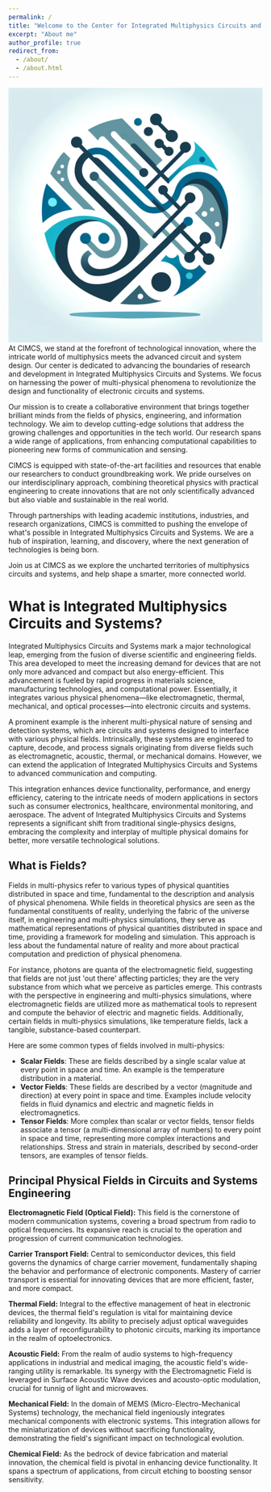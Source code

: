 ```yaml
---
permalink: /
title: "Welcome to the Center for Integrated Multiphysics Circuits and Systems (CIMCS)"
excerpt: "About me"
author_profile: true
redirect_from: 
  - /about/
  - /about.html
---
```

![logo](https://raw.githubusercontent.com/FLYR01/CIMCS.github.io/master/images/profile.png)
At CIMCS, we stand at the forefront of technological innovation, where the intricate world of multiphysics meets the advanced circuit and system design. Our center is dedicated to advancing the boundaries of research and development in Integrated Multiphysics Circuits and Systems. We focus on harnessing the power of multi-physical phenomena to revolutionize the design and functionality of electronic circuits and systems.

Our mission is to create a collaborative environment that brings together brilliant minds from the fields of physics, engineering, and information technology. We aim to develop cutting-edge solutions that address the growing challenges and opportunities in the tech world. Our research spans a wide range of applications, from enhancing computational capabilities to pioneering new forms of communication and sensing.

CIMCS is equipped with state-of-the-art facilities and resources that enable our researchers to conduct groundbreaking work. We pride ourselves on our interdisciplinary approach, combining theoretical physics with practical engineering to create innovations that are not only scientifically advanced but also viable and sustainable in the real world.

Through partnerships with leading academic institutions, industries, and research organizations, CIMCS is committed to pushing the envelope of what's possible in Integrated Multiphysics Circuits and Systems. We are a hub of inspiration, learning, and discovery, where the next generation of technologies is being born.

Join us at CIMCS as we explore the uncharted territories of multiphysics circuits and systems, and help shape a smarter, more connected world.

What is Integrated Multiphysics Circuits and Systems?
======
Integrated Multiphysics Circuits and Systems mark a major technological leap, emerging from the fusion of diverse scientific and engineering fields. This area developed to meet the increasing demand for devices that are not only more advanced and compact but also energy-efficient. This advancement is fueled by rapid progress in materials science, manufacturing technologies, and computational power. Essentially, it integrates various physical phenomena—like electromagnetic, thermal, mechanical, and optical processes—into electronic circuits and systems. 

A prominent example is the inherent multi-physical nature of sensing and detection systems, which are circuits and systems designed to interface with various physical fields. Intrinsically, these systems are engineered to capture, decode, and process signals originating from diverse fields such as electromagnetic, acoustic, thermal, or mechanical domains. However, we can extend the application of Integrated Multiphysics Circuits and Systems to advanced communication and computing.

This integration enhances device functionality, performance, and energy efficiency, catering to the intricate needs of modern applications in sectors such as consumer electronics, healthcare, environmental monitoring, and aerospace. The advent of Integrated Multiphysics Circuits and Systems represents a significant shift from traditional single-physics designs, embracing the complexity and interplay of multiple physical domains for better, more versatile technological solutions.

##  What is Fields?

Fields in multi-physics refer to various types of physical quantities distributed in space and time, fundamental to the description and analysis of physical phenomena. While fields in theoretical physics are seen as the fundamental constituents of reality, underlying the fabric of the universe itself, in engineering and multi-physics simulations, they serve as mathematical representations of physical quantities distributed in space and time, providing a framework for modeling and simulation. This approach is less about the fundamental nature of reality and more about practical computation and prediction of physical phenomena. 

For instance, photons are quanta of the electromagnetic field, suggesting that fields are not just 'out there' affecting particles; they are the very substance from which what we perceive as particles emerge. This contrasts with the perspective in engineering and multi-physics simulations, where electromagnetic fields are utilized more as mathematical tools to represent and compute the behavior of electric and magnetic fields. Additionally, certain fields in multi-physics simulations, like temperature fields, lack a tangible, substance-based counterpart.

Here are some common types of fields involved in multi-physics:

- **Scalar Fields**: These are fields described by a single scalar value at every point in space and time. An example is the temperature distribution in a material.
- **Vector Fields**: These fields are described by a vector (magnitude and direction) at every point in space and time. Examples include velocity fields in fluid dynamics and electric and magnetic fields in electromagnetics.
- **Tensor Fields**: More complex than scalar or vector fields, tensor fields associate a tensor (a multi-dimensional array of numbers) to every point in space and time, representing more complex interactions and relationships. Stress and strain in materials, described by second-order tensors, are examples of tensor fields.


## Principal Physical Fields in Circuits and Systems Engineering

**Electromagnetic Field (Optical Field):** This field is the cornerstone of modern communication systems, covering a broad spectrum from radio to optical frequencies. Its expansive reach is crucial to the operation and progression of current communication technologies.

**Carrier Transport Field:** Central to semiconductor devices, this field governs the dynamics of charge carrier movement, fundamentally shaping the behavior and performance of electronic components. Mastery of carrier transport is essential for innovating devices that are more efficient, faster, and more compact.

**Thermal Field:** Integral to the effective management of heat in electronic devices, the thermal field's regulation is vital for maintaining device reliability and longevity. Its ability to precisely adjust optical waveguides adds a layer of reconfigurability to photonic circuits, marking its importance in the realm of optoelectronics.

**Acoustic Field:** From the realm of audio systems to high-frequency applications in industrial and medical imaging, the acoustic field's wide-ranging utility is remarkable. Its synergy with the Electromagnetic Field is leveraged in Surface Acoustic Wave devices and acousto-optic modulation, crucial for tunnig of light and microwaves.

**Mechanical Field:** In the domain of MEMS (Micro-Electro-Mechanical Systems) technology, the mechanical field ingeniously integrates mechanical components with electronic systems. This integration allows for the miniaturization of devices without sacrificing functionality, demonstrating the field's significant impact on technological evolution.

**Chemical Field:** As the bedrock of device fabrication and material innovation, the chemical field is pivotal in enhancing device functionality. It spans a spectrum of applications, from circuit etching to boosting sensor sensitivity.



